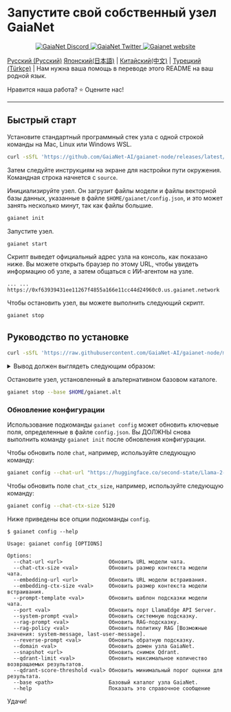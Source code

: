 
# Запустите свой собственный узел GaiaNet

<p align="center">
  <a href="https://discord.gg/gaianet-ai">
    <img src="https://img.shields.io/badge/chat-Discord-7289DA?logo=discord" alt="GaiaNet Discord">
  </a>
  <a href="https://twitter.com/Gaianet_AI">
    <img src="https://img.shields.io/badge/Twitter-1DA1F2?logo=twitter&amp;logoColor=white" alt="GaiaNet Twitter">
  </a>
   <a href="https://www.gaianet.ai/">
    <img src="https://img.shields.io/website?up_message=Website&url=https://www.gaianet.ai/" alt="Gaianet website">
  </a>
</p>

[Русский (Русский)](README-ru.md) [Японский(日本語)](README-ja.md) | [Китайский(中文)](README-cn.md) | [Турецкий (Türkçe)](README-tr.md) | Нам нужна ваша помощь в переводе этого README на ваш родной язык.

Нравится наша работа? ⭐ Оцените нас!

---

## Быстрый старт

Установите стандартный программный стек узла с одной строкой команды на Mac, Linux или Windows WSL.

```bash
curl -sSfL 'https://github.com/GaiaNet-AI/gaianet-node/releases/latest/download/install.sh' | bash
```

Затем следуйте инструкциям на экране для настройки пути окружения. Командная строка начнется с `source`.

Инициализируйте узел. Он загрузит файлы модели и файлы векторной базы данных, указанные в файле `$HOME/gaianet/config.json`, и это может занять несколько минут, так как файлы большие.

```bash
gaianet init
```

Запустите узел.

```bash
gaianet start
```

Скрипт выведет официальный адрес узла на консоль, как показано ниже.
Вы можете открыть браузер по этому URL, чтобы увидеть информацию об узле, а затем общаться с ИИ-агентом на узле.

```
... ... https://0xf63939431ee11267f4855a166e11cc44d24960c0.us.gaianet.network
```

Чтобы остановить узел, вы можете выполнить следующий скрипт.

```bash
gaianet stop
```

## Руководство по установке

```bash
curl -sSfL 'https://raw.githubusercontent.com/GaiaNet-AI/gaianet-node/main/install.sh' | bash
```

<details><summary> Вывод должен выглядеть следующим образом: </summary>

```console
[+] Downloading default config file ...

[+] Downloading nodeid.json ...

<<OutputTruncated>>n
```bash
[+] Stopping WasmEdge, Qdrant and frpc ...
```

</details>

Остановите узел, установленный в альтернативном базовом каталоге.

```bash
gaianet stop --base $HOME/gaianet.alt
```

### Обновление конфигурации

Использование подкоманды `gaianet config` может обновить ключевые поля, определенные в файле `config.json`. Вы ДОЛЖНЫ снова выполнить команду `gaianet init` после обновления конфигурации.

Чтобы обновить поле `chat`, например, используйте следующую команду:

```bash
gaianet config --chat-url "https://huggingface.co/second-state/Llama-2-13B-Chat-GGUF/resolve/main/Llama-2-13b-chat-hf-Q5_K_M.gguf"
```

Чтобы обновить поле `chat_ctx_size`, например, используйте следующую команду:

```bash
gaianet config --chat-ctx-size 5120
```

Ниже приведены все опции подкоманды `config`.

```console
$ gaianet config --help

Usage: gaianet config [OPTIONS]

Options:
  --chat-url <url>               Обновить URL модели чата.
  --chat-ctx-size <val>          Обновить размер контекста модели чата.
  --embedding-url <url>          Обновить URL модели встраивания.
  --embedding-ctx-size <val>     Обновить размер контекста модели встраивания.
  --prompt-template <val>        Обновить шаблон подсказки модели чата.
  --port <val>                   Обновить порт LlamaEdge API Server.
  --system-prompt <val>          Обновить системную подсказку.
  --rag-prompt <val>             Обновить RAG-подсказку.
  --rag-policy <val>             Обновить политику RAG [Возможные значения: system-message, last-user-message].
  --reverse-prompt <val>         Обновить обратную подсказку.
  --domain <val>                 Обновить домен узла GaiaNet.
  --snapshot <url>               Обновить снимок Qdrant.
  --qdrant-limit <val>           Обновить максимальное количество возвращаемых результатов.
  --qdrant-score-threshold <val> Обновить минимальный порог оценки для результата.
  --base <path>                  Базовый каталог узла GaiaNet.
  --help                         Показать это справочное сообщение
```

Удачи!
